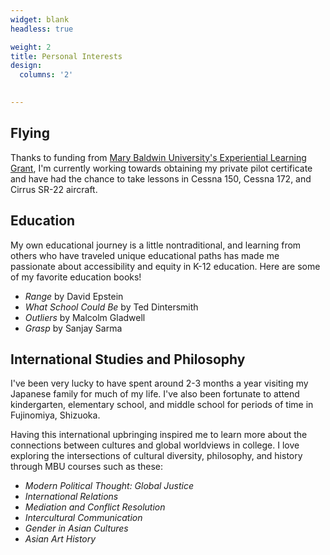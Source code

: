 ```yaml
---
widget: blank
headless: true

weight: 2
title: Personal Interests
design:
  columns: '2'
  

---
```


## Flying

Thanks to funding from [Mary Baldwin University's Experiential Learning Grant](https://marybaldwin.edu/academics/experiential-learning-grants/), I'm currently working towards obtaining my private pilot certificate and have had the chance to take lessons in Cessna 150, Cessna 172, and Cirrus SR-22 aircraft. 

## Education

My own educational journey is a little nontraditional, and learning from others who have traveled unique educational paths has made me passionate about accessibility and equity in K-12 education. Here are some of my favorite education books!

- _Range_ by David Epstein
- _What School Could Be_ by Ted Dintersmith
- _Outliers_ by Malcolm Gladwell
- _Grasp_ by Sanjay Sarma

## International Studies and Philosophy

I've been very lucky to have spent around 2-3 months a year visiting my Japanese family for much of my life. I've also been fortunate to attend kindergarten, elementary school, and middle school for periods of time in Fujinomiya, Shizuoka.

Having this international upbringing inspired me to learn more about the connections between cultures and global worldviews in college. I love exploring the intersections of cultural diversity, philosophy, and history through MBU courses such as these:
- _Modern Political Thought: Global Justice_
- _International Relations_
- _Mediation and Conflict Resolution_
- _Intercultural Communication_
- _Gender in Asian Cultures_
- _Asian Art History_
